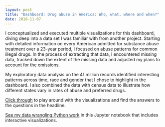 ```yaml
---
layout: post
title: "Dashboard: Drug abuse in America: Who, what, where and when?"
date: 2018-11-07
---
```


I conceptualized and executed multiple visualizations for this dashboard, diving deep into a data set I was familiar with from another project. Starting with detailed information on every American admitted for substance abuse treatment over a 23-year period, I focused on abuse patterns for common illegal drugs. In the process of extracting that data, I encountered missing data, tracked down the extent of the missing data and adjusted my plans to account for the omissions.

My exploratory data analysis on the 41 million records identified interesting patterns across time, race and gender that I chose to highlight in the dashboard. I also combined the data with census data to illustrate how different states vary in rates of abuse and preferred drugs.

[Click through](https://plot.ly/dashboard/Ross.Brown.Ph.D.:139/view) to play around with the visualizations and find the answers to the questions in the headline.

[See my data wrangling Python work](https://bit.ly/dashboard_code) in this Jupyter notebook that includes interactive visualizations.
